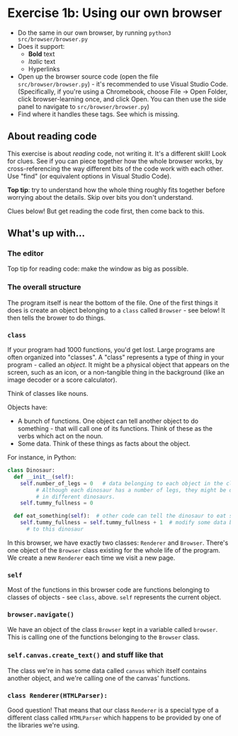 # Exercise 1b: Using our own browser

* Do the same in our own browser, by running `python3 src/browser/browser.py`
* Does it support:
  * **Bold** text
  * _Italic_ text
  * Hyperlinks
* Open up the browser source code (open the file `src/browser/browser.py`) -
  it's recommended to use Visual Studio Code. (Specifically, if you're using a Chromebook,
  choose File -> Open Folder, click browser-learning once, and click Open. You can then use
  the side panel to navigate to `src/browser/browser.py`)
* Find where it handles these tags. See which is missing.

## About reading code

This exercise is about _reading_ code, not writing it. It's a different skill!
Look for clues. See if you can piece together how the whole browser works,
by cross-referencing the way different bits of the code work with each other.
Use "find" (or equivalent options in Visual Studio Code).

**Top tip**: try to understand how the whole thing roughly fits together
before worrying about the details. Skip over bits you don't understand.

Clues below! But get reading the code first, then come back to this.

## What's  up with...

### The editor

Top tip for reading code: make the window as big as possible.

### The overall structure

The program itself is near the bottom of the file. One of the first things
it does is create an object belonging to a `class` called `Browser` - see
below! It then tells the brower to do things.

### `class`

If your program had 1000 functions, you'd get lost. Large programs are
often organized into "classes". A "class" represents a type of _thing_ in
your program - called an _object_. It might be a physical object that appears on
the screen, such as an icon, or a non-tangible thing in the background
(like an image decoder or a score calculator).

Think of classes like nouns.

Objects have:
* A bunch of functions. One object can tell another object to do something -
  that will call one of its functions. Think of these as the verbs which
  act on the noun.
* Some data. Think of these things as facts about the object.

For instance, in Python:

```python
class Dinosaur:
  def __init__(self):
    self.number_of_legs = 0   # data belonging to each object in the class.
         # Although each dinosaur has a number of legs, they might be different
         # in different dinosaurs.
    self.tummy_fullness = 0

  def eat_something(self):  # other code can tell the dinosaur to eat something
    self.tummy_fullness = self.tummy_fullness + 1  # modify some data belonging
      # to this dinosaur
```

In this browser, we have exactly two classes: `Renderer` and `Browser`.
There's one object of the `Browser` class existing for the whole life of the
program. We create a new `Renderer` each time we visit a new page.

### `self`

Most of the functions in this browser code are functions belonging to classes
of objects - see `class`, above. `self` represents the current object.

### `browser.navigate()`

We have an object of the class `Browser` kept in a variable called `browser`.
This is calling one of the functions belonging to the `Browser` class.

### `self.canvas.create_text()` and stuff like that

The class we're in has some data called `canvas` which itself contains
another object, and we're calling one of the canvas' functions.

### `class Renderer(HTMLParser):`

Good question! That means that our class `Renderer` is a special type of
a different class called `HTMLParser` which happens to be provided by one
of the libraries we're using.
